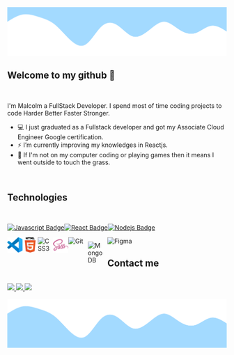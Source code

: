 <!---
Malck/Malck is a ✨ special ✨ repository because its `README.md` (this file) appears on your GitHub profile.
You can click the Preview link to take a look at your changes.
--->
<img src="https://raw.githubusercontent.com/Malck/Malck/a5fdecff12c229e6a070117f4af3dedf8bdf44a6/wave.svg" >

##  Welcome to my github 👋
<br />

I'm Malcolm a FullStack Developer. I spend most of time coding projects to code Harder Better Faster Stronger.
- :computer: I just graduated as a Fullstack developer and got my Associate Cloud Engineer Google certification.
- ⚡ I’m currently improving my knowledges in Reactjs.
- 🌱 If I'm not on my computer coding or playing games then it means I went outside to touch the grass.


<br />

## Technologies

<br />

[![Javascript Badge](https://img.shields.io/badge/-Javascript-F0DB4F?style=for-the-badge&labelColor=black&logo=javascript&logoColor=F0DB4F)](#)[![React Badge](https://img.shields.io/badge/-React-61DBFB?style=for-the-badge&labelColor=black&logo=react&logoColor=61DBFB)](#)[![Nodejs Badge](https://img.shields.io/badge/-Nodejs-3C873A?style=for-the-badge&labelColor=black&logo=node.js&logoColor=3C873A)](#) 

<img align="left" alt="Visual Studio Code" width="35px" src="https://raw.githubusercontent.com/github/explore/80688e429a7d4ef2fca1e82350fe8e3517d3494d/topics/visual-studio-code/visual-studio-code.png" />

<img align="left" alt="HTML5" width="35px" src="https://raw.githubusercontent.com/github/explore/80688e429a7d4ef2fca1e82350fe8e3517d3494d/topics/html/html.png" />

<img align="left" src="https://profilinator.rishav.dev/skills-assets/css3-original-wordmark.svg" alt="CSS3" width="35px" /> 

<img align="left" alt="Sass" width="35px" src="https://raw.githubusercontent.com/github/explore/80688e429a7d4ef2fca1e82350fe8e3517d3494d/topics/sass/sass.png" />

<img align="left" src="https://profilinator.rishav.dev/skills-assets/git-scm-icon.svg" alt="Git" width="35px" /> 

<img align="left" style="margin: 10px" src="https://profilinator.rishav.dev/skills-assets/mongodb-original-wordmark.svg" alt="MongoDB" width="35px" /> 

<img src="https://profilinator.rishav.dev/skills-assets/figma-icon.svg" alt="Figma"  width="35px" /> 

<br />

## Contact me
<br />
<a href="https://www.linkedin.com/in/malcolm-coutteel-x-dev-front-end-x-js-react/">
<img src="https://img.shields.io/badge/-Malcolm-0e76a8?style=flat&labelColor=0e76a8&logo=linkedin&logoColor=white" height="22"/>
</a>
<a href="mailto:CoutteelCode@gmail.com">
<img src="https://img.shields.io/badge/-CoutteelCode@gmail.com-c0392b?style=flat&labelColor=c0392b&logo=gmail&logoColor=white&width=35&height=35" height="22"/>
</a>
<a href="https://discord.com/">
<img src="https://img.shields.io/badge/-Malckira%236723-%234B0082?style=plastic-square&logo=discord&logoColor=white" height="22">
</a>

<br />
<br />

<img src="https://raw.githubusercontent.com/Malck/Malck/4c1fc8d54e71c948c690b6cd3a2da263e8723082/waveup.svg">

